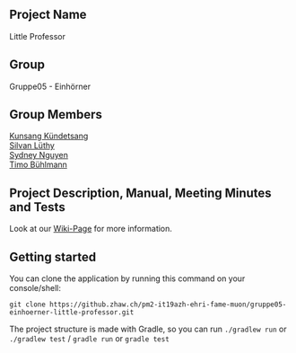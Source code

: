 ## Project Name
Little Professor

## Group
Gruppe05 - Einhörner

## Group Members
[Kunsang Kündetsang](https://github.zhaw.ch/kuendkun) <br>
[Silvan Lüthy](https://github.zhaw.ch/luethsil) <br>
[Sydney Nguyen](https://github.zhaw.ch/nguyesyd) <br>
[Timo Bühlmann](https://github.zhaw.ch/buehltim) <br>


## Project Description, Manual, Meeting Minutes and Tests

Look at our [Wiki-Page](https://github.zhaw.ch/pm2-it19azh-ehri-fame-muon/gruppe05-einhoerner-little-professor/wiki) for more information.

## Getting started
You can clone the application by running this command on your console/shell: <br>
```
git clone https://github.zhaw.ch/pm2-it19azh-ehri-fame-muon/gruppe05-einhoerner-little-professor.git
```
The project structure is made with Gradle, so you can run ```./gradlew run``` or ```./gradlew test``` / ```gradle run``` or ```gradle test```

